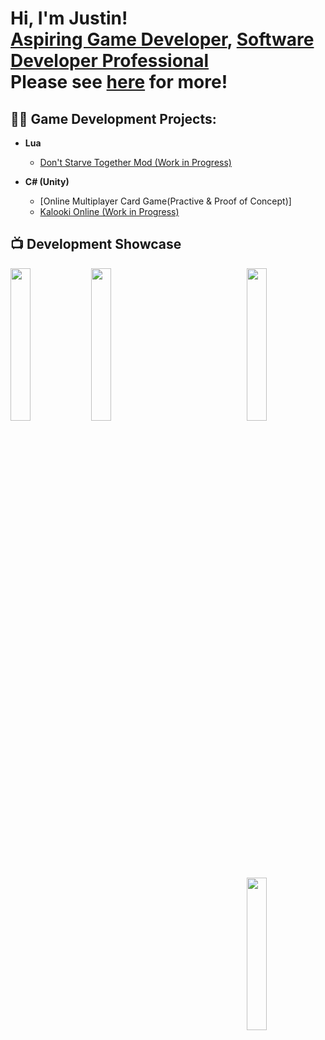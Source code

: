 <h1>Hi, I'm Justin! <br/><a href="https://github.com/jholung12">Aspiring Game Developer</a>, <a href="https://www.linkedin.com/in/justin-ho-lung-76b6a822a/">Software Developer Professional</a><br/>
Please see <a href="https://github.com/jholung12/jholung12">here</a> for more!

  <h2>👨‍💻 Game Development Projects:</h2>

- <b>Lua</b>
  - [Don't Starve Together Mod (Work in Progress)](https://github.com/SeckSea/suri-dst-mod)

- <b>C# (Unity)</b>
  - [Online Multiplayer Card Game(Practive & Proof of Concept)]
  - [Kalooki Online (Work in Progress)](https://github.com/jholung12/Kalooki-Online)

<h2>📺 Development Showcase</h2>
<img align="left" width="25%" height="25%" src="https://github.com/jholung12/jholung12/blob/main/Maeve1.gif"/>
<img align="left" width="25%" height="25%" src="https://github.com/jholung12/jholung12/blob/main/Maeve2.gif"/>


<img align="right" width="25%" height="25%" src="https://github.com/jholung12/jholung12/blob/main/Suri2.gif"/>
<img align="right" width="25%" height="25%" src="https://github.com/jholung12/jholung12/blob/main/Suri1.gif"/>

